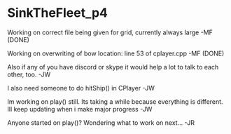 # SinkTheFleet_p4
Working on correct file being given for grid, currently always large -MF (DONE)

Working on overwriting of bow location: line 53 of cplayer.cpp -MF (DONE)

Also if any of you have discord or skype it would help a lot to talk to each other, too. -JW

I also need someone to do hitShip() in CPlayer -JW

Im working on play() still. Its taking a while because everything is different. Ill keep updating when i make major progress -JW

Anyone started on play()? Wondering what to work on next... -JR
